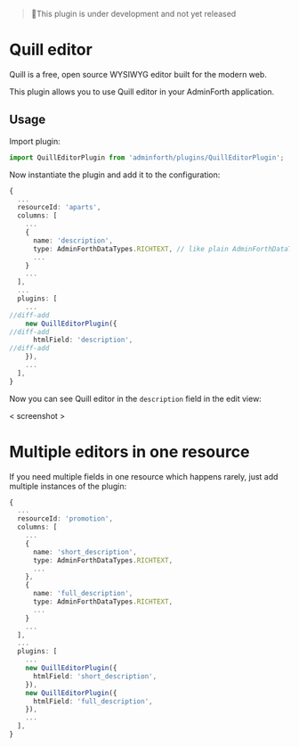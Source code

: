 
> 🫸This plugin is under development and not yet released

# Quill editor

Quill is a free, open source WYSIWYG editor built for the modern web.

This plugin allows you to use Quill editor in your AdminForth application.

## Usage

Import plugin:

```ts title="./index.ts"
import QuillEditorPlugin from 'adminforth/plugins/QuillEditorPlugin';
```

Now instantiate the plugin and add it to the configuration:

```ts title="./index.ts"
{
  ...
  resourceId: 'aparts',
  columns: [
    ...
    {
      name: 'description',
      type: AdminForthDataTypes.RICHTEXT, // like plain AdminForthDataTypes.TEXT but renders HTML in show/list views
      ...
    }
    ...
  ],
  ...
  plugins: [
    ...
//diff-add
    new QuillEditorPlugin({
//diff-add
      htmlField: 'description',
//diff-add
    }),
    ...
  ],
}
```

Now you can see Quill editor in the `description` field in the edit view:

< screenshot >

# Multiple editors in one resource

If you need multiple fields in one resource which happens rarely, just add multiple instances of the plugin:

```ts
{
  ...
  resourceId: 'promotion',
  columns: [
    ...
    {
      name: 'short_description',
      type: AdminForthDataTypes.RICHTEXT,
      ...
    },
    {
      name: 'full_description',
      type: AdminForthDataTypes.RICHTEXT,
      ...
    }
    ...
  ],
  ...
  plugins: [
    ...
    new QuillEditorPlugin({
      htmlField: 'short_description',
    }),
    new QuillEditorPlugin({
      htmlField: 'full_description',
    }),
    ...
  ],
}
```